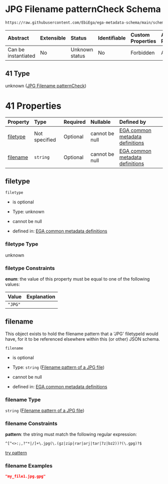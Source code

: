 # JPG Filename patternCheck Schema

```txt
https://raw.githubusercontent.com/EbiEga/ega-metadata-schema/main/schemas/EGA.common-definitions.json#/definitions/filenameFiletypePatternCheck/anyOf/41
```



| Abstract            | Extensible | Status         | Identifiable | Custom Properties | Additional Properties | Access Restrictions | Defined In                                                                                           |
| :------------------ | :--------- | :------------- | :----------- | :---------------- | :-------------------- | :------------------ | :--------------------------------------------------------------------------------------------------- |
| Can be instantiated | No         | Unknown status | No           | Forbidden         | Allowed               | none                | [EGA.common-definitions.json\*](../../../schemas/EGA.common-definitions.json "open original schema") |

## 41 Type

unknown ([JPG Filename patternCheck](ega-4-definitions-check-filetype-checks-based-on-its-filename-anyof-jpg-filename-patterncheck.md))

# 41 Properties

| Property              | Type          | Required | Nullable       | Defined by                                                                                                                                                                                                                                                                                                                                                   |
| :-------------------- | :------------ | :------- | :------------- | :----------------------------------------------------------------------------------------------------------------------------------------------------------------------------------------------------------------------------------------------------------------------------------------------------------------------------------------------------------- |
| [filetype](#filetype) | Not specified | Optional | cannot be null | [EGA common metadata definitions](ega-4-definitions-check-filetype-checks-based-on-its-filename-anyof-jpg-filename-patterncheck-properties-filetype.md "https://raw.githubusercontent.com/EbiEga/ega-metadata-schema/main/schemas/EGA.common-definitions.json#/definitions/filenameFiletypePatternCheck/anyOf/41/properties/filetype")                       |
| [filename](#filename) | `string`      | Optional | cannot be null | [EGA common metadata definitions](ega-4-definitions-check-filetype-checks-based-on-its-filename-anyof-jpg-filename-patterncheck-properties-filename-pattern-of-a-jpg-file.md "https://raw.githubusercontent.com/EbiEga/ega-metadata-schema/main/schemas/EGA.common-definitions.json#/definitions/filenameFiletypePatternCheck/anyOf/41/properties/filename") |

## filetype



`filetype`

*   is optional

*   Type: unknown

*   cannot be null

*   defined in: [EGA common metadata definitions](ega-4-definitions-check-filetype-checks-based-on-its-filename-anyof-jpg-filename-patterncheck-properties-filetype.md "https://raw.githubusercontent.com/EbiEga/ega-metadata-schema/main/schemas/EGA.common-definitions.json#/definitions/filenameFiletypePatternCheck/anyOf/41/properties/filetype")

### filetype Type

unknown

### filetype Constraints

**enum**: the value of this property must be equal to one of the following values:

| Value   | Explanation |
| :------ | :---------- |
| `"JPG"` |             |

## filename

This object exists to hold the filename pattern that a 'JPG' filetypeId would have, for it to be referenced elsewhere within this (or other) JSON schema.

`filename`

*   is optional

*   Type: `string` ([Filename pattern of a JPG file](ega-4-definitions-check-filetype-checks-based-on-its-filename-anyof-jpg-filename-patterncheck-properties-filename-pattern-of-a-jpg-file.md))

*   cannot be null

*   defined in: [EGA common metadata definitions](ega-4-definitions-check-filetype-checks-based-on-its-filename-anyof-jpg-filename-patterncheck-properties-filename-pattern-of-a-jpg-file.md "https://raw.githubusercontent.com/EbiEga/ega-metadata-schema/main/schemas/EGA.common-definitions.json#/definitions/filenameFiletypePatternCheck/anyOf/41/properties/filename")

### filename Type

`string` ([Filename pattern of a JPG file](ega-4-definitions-check-filetype-checks-based-on-its-filename-anyof-jpg-filename-patterncheck-properties-filename-pattern-of-a-jpg-file.md))

### filename Constraints

**pattern**: the string must match the following regular expression:&#x20;

```regexp
^[^<>:;,?"*|/]+\.jpg(\.(gz|zip|rar|arj|tar|7z|bz2))?(\.gpg)?$
```

[try pattern](https://regexr.com/?expression=%5E%5B%5E%3C%3E%3A%3B%2C%3F%22*%7C%2F%5D%2B%5C.jpg\(%5C.\(gz%7Czip%7Crar%7Carj%7Ctar%7C7z%7Cbz2\)\)%3F\(%5C.gpg\)%3F%24 "try regular expression with regexr.com")

### filename Examples

```json
"my_file1.jpg.gpg"
```
